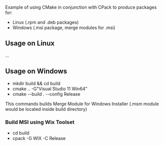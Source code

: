 Example of using CMake in conjunction with CPack to produce packages for:
* Linux (.rpm and .deb packages)
* Windows (.msi package, merge modules for .msi)

## Usage on Linux
...

## Usage on Windows
* mkdir build && cd build
* cmake .. -G"Visual Studio 11 Win64"
* cmake --build . --config Release

This commands builds Merge Module for Windows Installer (.msm module would be located inside build directory) 

### Build MSI using Wix Toolset
* cd build
* cpack -G WIX -C Release